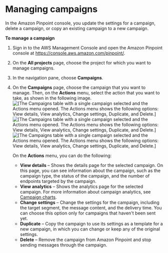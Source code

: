 # Managing campaigns<a name="campaigns-managing"></a>

In the Amazon Pinpoint console, you update the settings for a campaign, delete a campaign, or copy an existing campaign to a new campaign\.

**To manage a campaign**

1. Sign in to the AWS Management Console and open the Amazon Pinpoint console at [https://console\.aws\.amazon\.com/pinpoint/](https://console.aws.amazon.com/pinpoint/)\.

1. On the **All projects** page, choose the project for which you want to manage campaigns\.

1. In the navigation pane, choose **Campaigns**\.

1. On the **Campaigns** page, choose the campaign that you want to manage\. Then, on the **Actions** menu, select the action that you want to take, as shown in the following image\.  
![\[The Campaigns table with a single campaign selected and the Actions menu opened. The Actions menu shows the following options: View details, View analytics, Change settings, Duplicate, and Delete.\]](http://docs.aws.amazon.com/pinpoint/latest/userguide/images/campaigns_actions_menu.png)![\[The Campaigns table with a single campaign selected and the Actions menu opened. The Actions menu shows the following options: View details, View analytics, Change settings, Duplicate, and Delete.\]](http://docs.aws.amazon.com/pinpoint/latest/userguide/)![\[The Campaigns table with a single campaign selected and the Actions menu opened. The Actions menu shows the following options: View details, View analytics, Change settings, Duplicate, and Delete.\]](http://docs.aws.amazon.com/pinpoint/latest/userguide/)

   On the **Actions** menu, you can do the following:
   + **View details** – Shows the details page for the selected campaign\. On this page, you can see information about the campaign, such as the campaign type, the status of the campaign, and the number of endpoints targeted by the campaign\.
   + **View analytics** – Shows the analytics page for the selected campaign\. For more information about campaign analytics, see [Campaign charts](analytics-campaigns.md)\.
   + **Change settings** – Change the settings for the campaign, including the target segment, the message content, and the delivery time\. You can choose this option only for campaigns that haven't been sent yet\.
   + **Duplicate** – Copy the campaign to use its settings as a template for a new campaign, in which you can change or keep any of the original settings\.
   + **Delete** – Remove the campaign from Amazon Pinpoint and stop sending messages through the campaign\.
